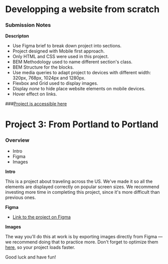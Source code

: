 # Developping a website from scratch

### Submission Notes

**Descripton**

* Use Figma brief to break down project into sections.
* Project designed with Mobile first approach.
* Only HTML and CSS were used in this project.
* BEM Methodology used to name different section's class.
* BEM Structure for the blocks.
* Use media queries to adapt project to devices with different width: 320px, 768px, 1024px and 1280px.
* Flexbox and Grid used to display images.
* Display _none_ to hide place website elements on mobile devices.
* Hover effect on links.

###[Project is accessible here](https://abra-sena.github.io/web_project_3/)



# Project 3: From Portland to Portland

### Overview
* Intro
* Figma
* Images

**Intro**

This is a project about traveling across the US. We've made it so all the elements are displayed correctly on popular screen sizes. We recommend investing more time in completing this project, since it's more difficult than previous ones.

**Figma**

* [Link to the project on Figma](https://www.figma.com/file/xM9rNsdK4iNcFJmDZho3Aw/Sprint-3%3A-From-Portland-to-Portland-%2F-desktop-%2B-mobile?node-id=500%3A0)

**Images**

The way you'll do this at work is by exporting images directly from Figma — we recommend doing that to practice more. Don't forget to optimize them [here](https://tinypng.com/), so your project loads faster.

Good luck and have fun!
